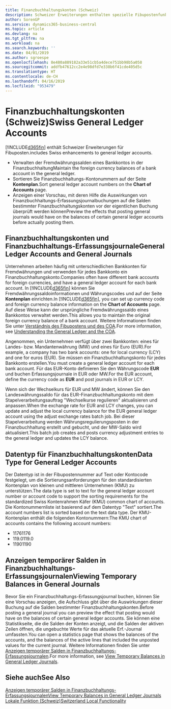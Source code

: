 ```yaml
---
title: Finanzbuchhaltungskonten (Schweiz)
description: Schweizer Erweiterungen enthalten spezielle Fibupostenfunktionen.
author: SorenGP
ms.service: dynamics365-business-central
ms.topic: article
ms.devlang: na
ms.tgt_pltfrm: na
ms.workload: na
ms.search.keywords: ''
ms.date: 04/01/2019
ms.author: sgroespe
ms.openlocfilehash: 8e480a889182a33e51cb5a4dece751bb98b5a058
ms.sourcegitcommit: addfb47612cc2e4e98dfd7e338b6f41cde405d5c
ms.translationtype: HT
ms.contentlocale: de-CH
ms.lasthandoff: 04/16/2019
ms.locfileid: "953479"
---
```

# <a name="swiss-general-ledger-accounts"></a><span data-ttu-id="d6660-103">Finanzbuchhaltungskonten (Schweiz)</span><span class="sxs-lookup"><span data-stu-id="d6660-103">Swiss General Ledger Accounts</span></span>
[!INCLUDE[d365fin](../../includes/d365fin_md.md)] <span data-ttu-id="d6660-104">enthält Schweizer Erweiterungen für Fibuposten.</span><span class="sxs-lookup"><span data-stu-id="d6660-104">includes Swiss enhancements to general ledger accounts.</span></span>

- <span data-ttu-id="d6660-105">Verwalten der Fremdwährungssalden eines Bankkontos in der Finanzbuchhaltung</span><span class="sxs-lookup"><span data-stu-id="d6660-105">Maintain the foreign currency balances of a bank account in the general ledger.</span></span>  
- <span data-ttu-id="d6660-106">Sortieren Sie Finanzbuchhaltungs-Kontonummern auf der Seite **Kontenplan**.</span><span class="sxs-lookup"><span data-stu-id="d6660-106">Sort general ledger account numbers on the **Chart of Accounts** page.</span></span>  
- <span data-ttu-id="d6660-107">Anzeigen einer Vorschau, mit deren Hilfe die Auswirkungen von Finanzbuchhaltungs-Erfassungsjournalbuchungen auf die Salden bestimmter Finanzbuchhaltungskonten vor der eigentlichen Buchung überprüft werden können</span><span class="sxs-lookup"><span data-stu-id="d6660-107">Preview the effects that posting general journals would have on the balances of certain general ledger accounts before actually posting them.</span></span>  

## <a name="general-ledger-accounts-and-general-journals"></a><span data-ttu-id="d6660-108">Finanzbuchhaltungskonten und Finanzbuchhaltungs-Erfassungsjournale</span><span class="sxs-lookup"><span data-stu-id="d6660-108">General Ledger Accounts and General Journals</span></span>  
<span data-ttu-id="d6660-109">Unternehmen arbeiten häufig mit unterschiedlichen Bankkonten für Fremdwährungen und verwenden für jedes Bankkonto ein Finanzbuchhaltungskonto.</span><span class="sxs-lookup"><span data-stu-id="d6660-109">Companies often have different bank accounts for foreign currencies, and have a general ledger account for each bank account.</span></span> <span data-ttu-id="d6660-110">In [!INCLUDE[d365fin](../../includes/d365fin_md.md)] können Sie Fremdwährungssaldoinformationen und Währungscodes und auf der Seite **Kontenplan** einrichten.</span><span class="sxs-lookup"><span data-stu-id="d6660-110">In [!INCLUDE[d365fin](../../includes/d365fin_md.md)], you can set up currency code and foreign currency balance information on the **Chart of Accounts** page.</span></span> <span data-ttu-id="d6660-111">Auf diese Weise kann der ursprüngliche Fremdwährungssaldo eines Bankkontos verwaltet werden.</span><span class="sxs-lookup"><span data-stu-id="d6660-111">This allows you to maintain the original foreign currency balance of a bank account.</span></span> <span data-ttu-id="d6660-112">Weitere Informationen finden Sie unter [Verständnis des Fibupostens und des COA](../../finance-general-ledger.md).</span><span class="sxs-lookup"><span data-stu-id="d6660-112">For more information, see [Understanding the General Ledger and the COA](../../finance-general-ledger.md).</span></span>  

<span data-ttu-id="d6660-113">Angenommen, ein Unternehmen verfügt über zwei Bankkonten: eines für Landes- bzw. Mandantenwährung (MW) und eines für Euro (EUR).</span><span class="sxs-lookup"><span data-stu-id="d6660-113">For example, a company has two bank accounts: one for local currency (LCY) and one for euros (EUR).</span></span> <span data-ttu-id="d6660-114">Sie müssen ein Finanzbuchhaltungskonto für jedes Bankkonto erstellen.</span><span class="sxs-lookup"><span data-stu-id="d6660-114">You must create a general ledger account for each bank account.</span></span> <span data-ttu-id="d6660-115">Für das EUR-Konto definieren Sie den Währungscode **EUR** und buchen Erfassungsjournale in EUR oder MW.</span><span class="sxs-lookup"><span data-stu-id="d6660-115">For the EUR account, define the currency code as **EUR** and post journals in EUR or LCY.</span></span>  

<span data-ttu-id="d6660-116">Wenn sich der Wechselkurs für EUR und MW ändert, können Sie den Landeswährungssaldo für das EUR-Finanzbuchhaltungskonto mit dem Stapelverarbeitungsauftrag "Wechselkurse regulieren" aktualisieren und anpassen.</span><span class="sxs-lookup"><span data-stu-id="d6660-116">When the exchange rate for EUR and LCY changes, you can update and adjust the local currency balance for the EUR general ledger account using the adjust exchange rates batch job.</span></span> <span data-ttu-id="d6660-117">Bei dieser Stapelverarbeitung werden Währungsregulierungsposten in der Finanzbuchhaltung erstellt und gebucht, und der MW-Saldo wird aktualisiert.</span><span class="sxs-lookup"><span data-stu-id="d6660-117">This batch job creates and posts currency adjustment entries to the general ledger and updates the LCY balance.</span></span>  

## <a name="data-type-for-general-ledger-accounts"></a><span data-ttu-id="d6660-118">Datentyp für Finanzbuchhaltungskonten</span><span class="sxs-lookup"><span data-stu-id="d6660-118">Data Type for General Ledger Accounts</span></span>  
<span data-ttu-id="d6660-119">Der Datentyp ist in der Fibupostennummer auf Text oder Kontocode festgelegt, um die Sortierungsanforderungen für den standardisierten Kontenplan von kleinen und mittleren Unternehmen (KMU) zu unterstützen.</span><span class="sxs-lookup"><span data-stu-id="d6660-119">The data type is set to text for the general ledger account number or account code to support the sorting requirements for the standardized Swiss Kontenrahmen Käfer (KMU) common chart of accounts.</span></span> <span data-ttu-id="d6660-120">Die Kontonummernliste ist basierend auf dem Datentyp "Text" sortiert.</span><span class="sxs-lookup"><span data-stu-id="d6660-120">The account numbers list is sorted based on the text data type.</span></span> <span data-ttu-id="d6660-121">Der KMU-Kontenplan enthält die folgenden Kontonummern:</span><span class="sxs-lookup"><span data-stu-id="d6660-121">The KMU chart of accounts contains the following account numbers:</span></span>  

- <span data-ttu-id="d6660-122">1176</span><span class="sxs-lookup"><span data-stu-id="d6660-122">1176</span></span>  
- <span data-ttu-id="d6660-123">119.0</span><span class="sxs-lookup"><span data-stu-id="d6660-123">119.0</span></span>  
- <span data-ttu-id="d6660-124">1190</span><span class="sxs-lookup"><span data-stu-id="d6660-124">1190</span></span>  

## <a name="viewing-temporary-balances-in-general-journals"></a><span data-ttu-id="d6660-125">Anzeigen temporärer Salden in Finanzbuchhaltungs-Erfassungsjournalen</span><span class="sxs-lookup"><span data-stu-id="d6660-125">Viewing Temporary Balances in General Journals</span></span>  
<span data-ttu-id="d6660-126">Bevor Sie ein Finanzbuchhaltungs-Erfassungsjournal buchen, können Sie eine Vorschau anzeigen, die Aufschluss gibt über die Auswirkungen dieser Buchung auf die Salden bestimmter Finanzbuchhaltungskonten.</span><span class="sxs-lookup"><span data-stu-id="d6660-126">Before posting a general journal you can preview the effect that posting would have on the balances of certain general ledger accounts.</span></span> <span data-ttu-id="d6660-127">Sie können eine Statistikseite, die die Salden der Konten anzeigt, und die Salden der aktiven Zeilen öffnen, die ungebuchte Werte für das aktuelle Erf.-Journal umfassten.</span><span class="sxs-lookup"><span data-stu-id="d6660-127">You can open a statistics page that shows the balances of the accounts, and the balances of the active lines that included the unposted values for the current journal.</span></span> <span data-ttu-id="d6660-128">Weitere Informationen finden Sie unter [Anzeigen temporärer Salden in Finanzbuchhaltungs-Erfassungsjournalen](how-to-view-temporary-balances-in-general-ledger-journals.md).</span><span class="sxs-lookup"><span data-stu-id="d6660-128">For more information, see [View Temporary Balances in General Ledger Journals](how-to-view-temporary-balances-in-general-ledger-journals.md).</span></span>  

## <a name="see-also"></a><span data-ttu-id="d6660-129">Siehe auch</span><span class="sxs-lookup"><span data-stu-id="d6660-129">See Also</span></span>

[<span data-ttu-id="d6660-130">Anzeigen temporärer Salden in Finanzbuchhaltungs-Erfassungsjournalen</span><span class="sxs-lookup"><span data-stu-id="d6660-130">View Temporary Balances in General Ledger Journals</span></span>](how-to-view-temporary-balances-in-general-ledger-journals.md)  
[<span data-ttu-id="d6660-131">Lokale Funktion (Schweiz)</span><span class="sxs-lookup"><span data-stu-id="d6660-131">Switzerland Local Functionality</span></span>](switzerland-local-functionality.md)  
